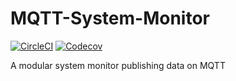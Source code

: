 # MQTT-System-Monitor
[![CircleCI](https://img.shields.io/circleci/build/github/cmargiotta/MQTT-System-Monitor/main?style=for-the-badge)](https://circleci.com/gh/cmargiotta/MQTT-System-Monitor/tree/main) [![Codecov](https://img.shields.io/codecov/c/gh/cmargiotta/MQTT-System-Monitor?style=for-the-badge)](https://codecov.io/gh/cmargiotta/MQTT-System-Monitor)

A modular system monitor publishing data on MQTT
